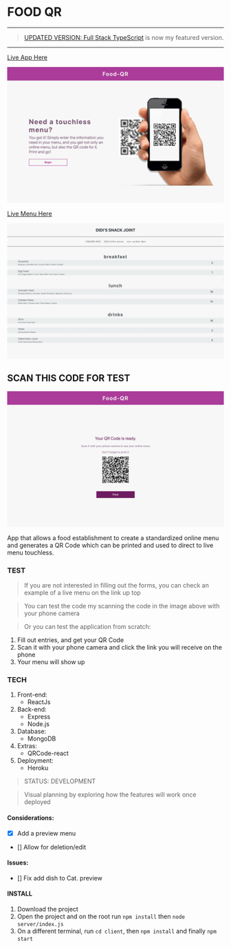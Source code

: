 # FOOD QR
---
> [UPDATED VERSION: Full Stack TypeScript](https://github.com/Medic1111/FOOD-QR-FULL-STACK-TS) is now my featured version.

---

[Live App Here](https://food-qr.herokuapp.com/)

![Img of live app](./client/src/assets/app.png)

[Live Menu Here](https://food-qr.herokuapp.com/restaurants/62c237a57755faca5964cf0a)

![Img of live menu](./client/src/assets/menu.png)

## SCAN THIS CODE FOR TEST

![Code to scan](./client/src/assets/code.png)

App that allows a food establishment to create a standardized online menu and generates a QR Code which can be printed and used to direct to live menu touchless.

### TEST

> If you are not interested in filling out the forms, you can check an example of a live menu on the link up top

> You can test the code my scanning the code in the image above with your phone camera

> Or you can test the application from scratch:

1. Fill out entries, and get your QR Code
2. Scan it with your phone camera and click the link you will receive on the phone
3. Your menu will show up

### TECH

1. Front-end:
   - ReactJs
2. Back-end:
   - Express
   - Node.js
3. Database:
   - MongoDB
4. Extras:
   - QRCode-react
5. Deployment:
   - Heroku

> STATUS: DEVELOPMENT

> Visual planning by exploring how the features will work once deployed

#### Considerations:

- [x] Add a preview menu
- [] Allow for deletion/edit

#### Issues:

- [] Fix add dish to Cat. preview

#### INSTALL

1. Download the project
2. Open the project and on the root run `npm install` then `node server/index.js`
3. On a different terminal, run `cd client`, then `npm install` and finally `npm start`
